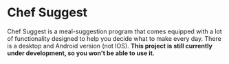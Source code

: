 # Chef Suggest

Chef Suggest is a meal-suggestion program that comes equipped with a lot of
functionality designed to help you decide what to make every day. There is a 
desktop and Android version (not IOS). **This project is still currently under
development, so you won't be able to use it.**
